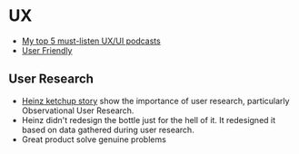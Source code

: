 # UX

* [My top 5 must-listen UX/UI podcasts](https://uxdesign.cc/my-top-5-ux-ui-podcasts-3011f51017c9)
* [User Friendly](https://medium.com/s/user-friendly)

## User Research

* [Heinz ketchup story](https://uxplanet.org/user-research-whats-tomato-ketchup-got-to-do-with-it-758bfb536ca3) show the importance of user research, particularly Observational User Research.
* Heinz didn't redesign the bottle just for the hell of it. It redesigned it based on data gathered during user research.
* Great product solve genuine problems

